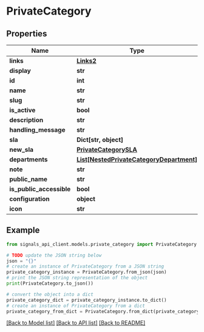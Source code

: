 # PrivateCategory


## Properties

Name | Type | Description | Notes
------------ | ------------- | ------------- | -------------
**links** | [**Links2**](Links2.md) |  | 
**display** | **str** |  | [readonly] 
**id** | **int** |  | [readonly] 
**name** | **str** |  | 
**slug** | **str** |  | [readonly] 
**is_active** | **bool** |  | [optional] 
**description** | **str** |  | [optional] 
**handling_message** | **str** |  | [optional] 
**sla** | **Dict[str, object]** |  | [readonly] 
**new_sla** | [**PrivateCategorySLA**](PrivateCategorySLA.md) |  | 
**departments** | [**List[NestedPrivateCategoryDepartment]**](NestedPrivateCategoryDepartment.md) |  | [readonly] 
**note** | **str** |  | [optional] 
**public_name** | **str** |  | [optional] 
**is_public_accessible** | **bool** |  | [optional] 
**configuration** | **object** |  | [optional] 
**icon** | **str** |  | [optional] 

## Example

```python
from signals_api_client.models.private_category import PrivateCategory

# TODO update the JSON string below
json = "{}"
# create an instance of PrivateCategory from a JSON string
private_category_instance = PrivateCategory.from_json(json)
# print the JSON string representation of the object
print(PrivateCategory.to_json())

# convert the object into a dict
private_category_dict = private_category_instance.to_dict()
# create an instance of PrivateCategory from a dict
private_category_from_dict = PrivateCategory.from_dict(private_category_dict)
```
[[Back to Model list]](../README.md#documentation-for-models) [[Back to API list]](../README.md#documentation-for-api-endpoints) [[Back to README]](../README.md)


